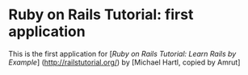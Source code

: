 # Ruby on Rails Tutorial: first application

This is the first application for [*Ruby on Rails Tutorial: Learn Rails by Example*] (http://railstutorial.org/) by [Michael Hartl, copied by Amrut]
